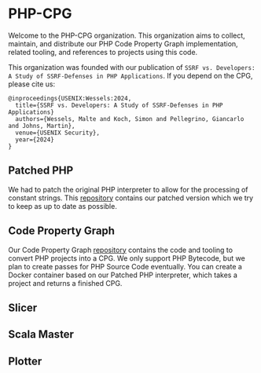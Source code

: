 # PHP-CPG

Welcome to the PHP-CPG organization. This organization aims to collect, maintain, and distribute our PHP Code Property Graph implementation, related tooling, and references to projects using this code.

This organization was founded with our publication of `SSRF vs. Developers: A Study of SSRF-Defenses in PHP Applications`. 
If you depend on the CPG, please cite us:

```
@inproceedings{USENIX:Wessels:2024,
  title={SSRF vs. Developers: A Study of SSRF-Defenses in PHP Applications}
  authors={Wessels, Malte and Koch, Simon and Pellegrino, Giancarlo and Johns, Martin},
  venue={USENIX Security},
  year={2024}
}
``` 

## Patched PHP

We had to patch the original PHP interpreter to allow for the processing of constant strings.
This [repository](https://github.com/PHP-CPG/php-src) contains our patched version which we try to keep as up to date as possible.

## Code  Property Graph

Our Code Property Graph [repository](https://github.com/PHP-CPG/CPG) contains the code and tooling to convert PHP projects into a CPG.
We only support PHP Bytecode, but we plan to create passes for PHP Source Code eventually.
You can create a Docker container based on our Patched PHP interpreter, which takes a project and returns a finished CPG.

## Slicer

## Scala Master

## Plotter



